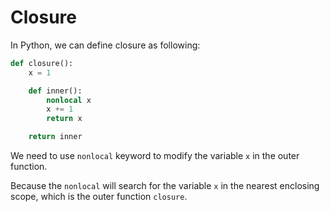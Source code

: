 # Closure

In Python, we can define closure as following:

```python
def closure():
    x = 1

    def inner():
        nonlocal x
        x += 1
        return x

    return inner
```

We need to use `nonlocal` keyword to modify the variable `x` in the outer function.

Because the `nonlocal` will search for the variable `x` in the nearest enclosing scope, which is the outer function `closure`.
